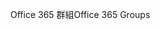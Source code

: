 <span data-ttu-id="32c66-101">Office 365 群組</span><span class="sxs-lookup"><span data-stu-id="32c66-101">Office 365 Groups</span></span>